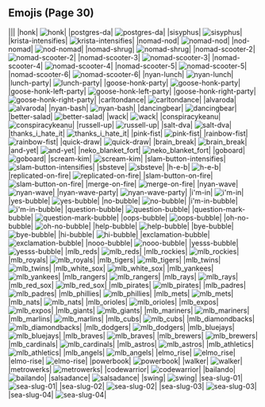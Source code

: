 
## Emojis (Page 30)
|||
|honk| ![honk](/output/honk.png)|
|postgres-da| ![postgres-da](/output/postgres-da.png)|
|sisyphus| ![sisyphus](/output/sisyphus.gif)|
|krista-intensifies| ![krista-intensifies](/output/krista-intensifies)|
|nomad-nod| ![nomad-nod](/output/nomad-nod.gif)|
|nod-nomad| ![nod-nomad](/output/nod-nomad)|
|nomad-shrug| ![nomad-shrug](/output/nomad-shrug.png)|
|nomad-scooter-2| ![nomad-scooter-2](/output/nomad-scooter-2.png)|
|nomad-scooter-3| ![nomad-scooter-3](/output/nomad-scooter-3.png)|
|nomad-scooter-4| ![nomad-scooter-4](/output/nomad-scooter-4.png)|
|nomad-scooter-5| ![nomad-scooter-5](/output/nomad-scooter-5.png)|
|nomad-scooter-6| ![nomad-scooter-6](/output/nomad-scooter-6.png)|
|nyan-lunch| ![nyan-lunch](/output/nyan-lunch.gif)|
|lunch-party| ![lunch-party](/output/lunch-party.gif)|
|goose-honk-party| ![goose-honk-party](/output/goose-honk-party.gif)|
|goose-honk-left-party| ![goose-honk-left-party](/output/goose-honk-left-party)|
|goose-honk-right-party| ![goose-honk-right-party](/output/goose-honk-right-party.gif)|
|carltondance| ![carltondance](/output/carltondance.gif)|
|alvaroda| ![alvaroda](/output/alvaroda.png)|
|nyan-bash| ![nyan-bash](/output/nyan-bash.gif)|
|dancingbear| ![dancingbear](/output/dancingbear.gif)|
|better-salad| ![better-salad](/output/better-salad.png)|
|wack| ![wack](/output/wack.png)|
|conspiracykeanu| ![conspiracykeanu](/output/conspiracykeanu.jpg)|
|russell-up| ![russell-up](/output/russell-up.png)|
|salt-dva| ![salt-dva](/output/salt-dva.jpg)|
|thanks_i_hate_it| ![thanks_i_hate_it](/output/thanks_i_hate_it.jpg)|
|pink-fist| ![pink-fist](/output/pink-fist.png)|
|rainbow-fist| ![rainbow-fist](/output/rainbow-fist)|
|quick-draw| ![quick-draw](/output/quick-draw.png)|
|brain_break| ![brain_break](/output/brain_break.png)|
|and-yet| ![and-yet](/output/and-yet.jpg)|
|neko_blanket_fort| ![neko_blanket_fort](/output/neko_blanket_fort.png)|
|goboard| ![goboard](/output/goboard.png)|
|scream-kim| ![scream-kim](/output/scream-kim.jpg)|
|slam-button-intensifies| ![slam-button-intensifies](/output/slam-button-intensifies.gif)|
|sbsteve| ![sbsteve](/output/sbsteve.png)|
|h-e-b| ![h-e-b](/output/h-e-b.png)|
|replicated-on-fire| ![replicated-on-fire](/output/replicated-on-fire.gif)|
|slam-button-on-fire| ![slam-button-on-fire](/output/slam-button-on-fire.gif)|
|merge-on-fire| ![merge-on-fire](/output/merge-on-fire.gif)|
|nyan-wave| ![nyan-wave](/output/nyan-wave.gif)|
|nyan-wave-party| ![nyan-wave-party](/output/nyan-wave-party.gif)|
|i'm-in| ![i'm-in](/output/i'm-in.gif)|
|yes-bubble| ![yes-bubble](/output/yes-bubble.gif)|
|no-bubble| ![no-bubble](/output/no-bubble.gif)|
|i'm-in-bubble| ![i'm-in-bubble](/output/i'm-in-bubble)|
|question-bubble| ![question-bubble](/output/question-bubble.gif)|
|question-mark-bubble| ![question-mark-bubble](/output/question-mark-bubble)|
|oops-bubble| ![oops-bubble](/output/oops-bubble.gif)|
|oh-no-bubble| ![oh-no-bubble](/output/oh-no-bubble.gif)|
|help-bubble| ![help-bubble](/output/help-bubble.gif)|
|bye-bubble| ![bye-bubble](/output/bye-bubble.gif)|
|hi-bubble| ![hi-bubble](/output/hi-bubble.gif)|
|exclamation-bubble| ![exclamation-bubble](/output/exclamation-bubble.gif)|
|nooo-bubble| ![nooo-bubble](/output/nooo-bubble.gif)|
|yesss-bubble| ![yesss-bubble](/output/yesss-bubble.gif)|
|mlb_reds| ![mlb_reds](/output/mlb_reds.jpg)|
|mlb_rockies| ![mlb_rockies](/output/mlb_rockies.jpg)|
|mlb_royals| ![mlb_royals](/output/mlb_royals.jpg)|
|mlb_tigers| ![mlb_tigers](/output/mlb_tigers.jpg)|
|mlb_twins| ![mlb_twins](/output/mlb_twins.gif)|
|mlb_white_sox| ![mlb_white_sox](/output/mlb_white_sox.jpg)|
|mlb_yankees| ![mlb_yankees](/output/mlb_yankees.jpg)|
|mlb_rangers| ![mlb_rangers](/output/mlb_rangers.jpg)|
|mlb_rays| ![mlb_rays](/output/mlb_rays.jpg)|
|mlb_red_sox| ![mlb_red_sox](/output/mlb_red_sox.jpg)|
|mlb_pirates| ![mlb_pirates](/output/mlb_pirates.jpg)|
|mlb_padres| ![mlb_padres](/output/mlb_padres.jpg)|
|mlb_phillies| ![mlb_phillies](/output/mlb_phillies.jpg)|
|mlb_mets| ![mlb_mets](/output/mlb_mets.jpg)|
|mlb_nats| ![mlb_nats](/output/mlb_nats.jpg)|
|mlb_orioles| ![mlb_orioles](/output/mlb_orioles.jpg)|
|mlb_expos| ![mlb_expos](/output/mlb_expos.jpg)|
|mlb_giants| ![mlb_giants](/output/mlb_giants.jpg)|
|mlb_mariners| ![mlb_mariners](/output/mlb_mariners.jpg)|
|mlb_marlins| ![mlb_marlins](/output/mlb_marlins.jpg)|
|mlb_cubs| ![mlb_cubs](/output/mlb_cubs.jpg)|
|mlb_diamondbacks| ![mlb_diamondbacks](/output/mlb_diamondbacks.jpg)|
|mlb_dodgers| ![mlb_dodgers](/output/mlb_dodgers.jpg)|
|mlb_bluejays| ![mlb_bluejays](/output/mlb_bluejays.png)|
|mlb_braves| ![mlb_braves](/output/mlb_braves.gif)|
|mlb_brewers| ![mlb_brewers](/output/mlb_brewers.jpg)|
|mlb_cardinals| ![mlb_cardinals](/output/mlb_cardinals.jpg)|
|mlb_astros| ![mlb_astros](/output/mlb_astros.jpg)|
|mlb_athletics| ![mlb_athletics](/output/mlb_athletics.jpg)|
|mlb_angels| ![mlb_angels](/output/mlb_angels.jpg)|
|elmo_rise| ![elmo_rise](/output/elmo_rise.gif)|
|elmo-rise| ![elmo-rise](/output/elmo-rise.png)|
|powerbook| ![powerbook](/output/powerbook.png)|
|walker| ![walker](/output/walker)|
|metrowerks| ![metrowerks](/output/metrowerks.png)|
|codewarrior| ![codewarrior](/output/codewarrior)|
|bailando| ![bailando](/output/bailando.gif)|
|salsadance| ![salsadance](/output/salsadance)|
|swing| ![swing](/output/swing)|
|sea-slug-01| ![sea-slug-01](/output/sea-slug-01.png)|
|sea-slug-02| ![sea-slug-02](/output/sea-slug-02.png)|
|sea-slug-03| ![sea-slug-03](/output/sea-slug-03.png)|
|sea-slug-04| ![sea-slug-04](/output/sea-slug-04.png)|